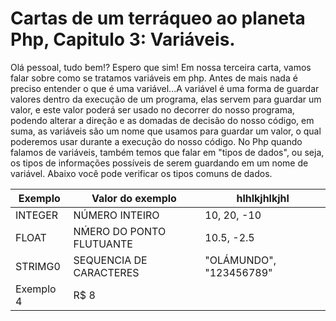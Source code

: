 # Cartas de um terráqueo ao planeta Php, Capitulo 3: Variáveis.

Olá pessoal, tudo bem!? Espero que sim!
Em nossa terceira carta, vamos falar sobre como se tratamos variáveis em php.
Antes de mais nada é preciso entender o que é uma variável...A variável é uma forma de guardar valores dentro da execução de um programa, 
elas servem para guardar um valor, e este valor poderá ser usado no decorrer do nosso programa, podendo alterar a direção e as domadas de 
decisão do nosso código, em suma, as variáveis são um nome que usamos para guardar um valor, o qual poderemos usar durante a execução do nosso código.
No Php quando falamos de variáveis, também temos que falar em "tipos de dados", ou seja, os tipos de informações possíveis de serem guardando em um 
nome de variável. Abaixo você pode verificar os tipos comuns de dados.

Exemplo   | Valor do exemplo  | hlhlkjhlkjhl
--------- | ------------------|-------------
INTEGER   | NÚMERO INTEIRO            | 10, 20, -10
FLOAT     | NḾERO DO PONTO FLUTUANTE  | 10.5, -2.5 
STRIMG0   | SEQUENCIA DE CARACTERES   | "OLÁMUNDO", "123456789"
Exemplo 4 | R$ 8  |
